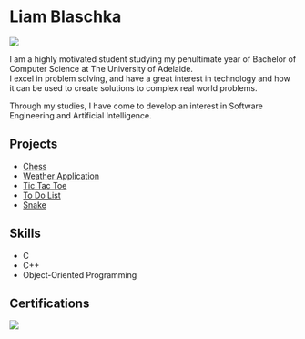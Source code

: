 # Liam Blaschka
<a href="https://www.linkedin.com/in/liam-blaschka-549110282/"><img src="https://img.shields.io/badge/-LinkedIn-0072b1?&style=for-the-badge&logo=linkedin&logoColor=white"/></a>

I am a highly motivated student studying my penultimate year of Bachelor of Computer Science at The University of Adelaide.<br>
I excel in problem solving, and have a great interest in technology and how it can be used to create solutions to complex real world problems.

Through my studies, I have come to develop an interest in Software Engineering and Artificial Intelligence.

## Projects
- <a href="https://github.com/liamblaschka/Chess">Chess</a>
- <a href="https://github.com/liamblaschka/Weather-Application">Weather Application</a>
- <a href="https://github.com/liamblaschka/Tic-Tac-Toe">Tic Tac Toe</a>
- <a href="https://github.com/liamblaschka/To-Do-List">To Do List</a>
- <a href="https://github.com/liamblaschka/Snake">Snake</a>

## Skills
- C
- C++
- Object-Oriented Programming

## Certifications
<div>
<a href="https://learn.microsoft.com/en-au/users/liamblaschka-6467/credentials/b33ccad408549495"><img src="https://img.shields.io/badge/-Microsoft_Certified:_Azure_AI_Fundamentals-0078D4?style=for-the-badge&logo=microsoft&logoColor=white"/></a>
</div>
